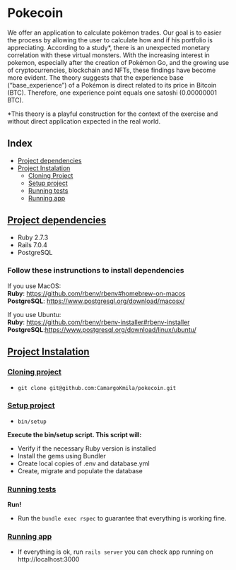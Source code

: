 # Pokecoin

We offer an application to calculate pokémon trades. Our goal is to easier the process by allowing the user to calculate how and if his portfolio is appreciating. According to a study*, there is an unexpected monetary correlation with these virtual monsters. With the increasing interest in pokemon, especially after the creation of Pokémon Go, and the growing use of cryptocurrencies, blockchain and NFTs, these findings have become more evident. The theory suggests that the experience base (“base_experience”) of a Pokémon is direct related to its price in Bitcoin (BTC). Therefore, one experience point equals one satoshi (0.00000001 BTC).

*This theory is a playful construction for the context of the exercise and without direct application
expected in the real world.

## Index
* [Project dependencies](#project-dependencies)
* [Project Instalation](#project-instalation)
  * [Cloning Project](#cloning-project)
  * [Setup project](#setup-project)
  * [Running tests](#running-tests)
  * [Running app](#running-app)

## [Project dependencies](#project-dependencies)
* Ruby 2.7.3
* Rails 7.0.4
* PostgreSQL

### Follow these instrunctions to install dependencies

If you use MacOS:  
**Ruby**: https://github.com/rbenv/rbenv#homebrew-on-macos  
**PostgreSQL**: https://www.postgresql.org/download/macosx/  

If you use Ubuntu:  
**Ruby**: https://github.com/rbenv/rbenv-installer#rbenv-installer  
**PostgreSQL**:https://www.postgresql.org/download/linux/ubuntu/
  
## [Project Instalation](#project-instalation)
### [Cloning project](#cloning-project)
* `git clone git@github.com:CamargoKmila/pokecoin.git`

### [Setup project](#setup-project)
* `bin/setup`

**Execute the bin/setup script. This script will:**

* Verify if the necessary Ruby version is installed
* Install the gems using Bundler
* Create local copies of .env and database.yml
* Create, migrate and populate the database

### [Running tests](#running-tests)
**Run!**  
* Run the `bundle exec rspec` to guarantee that everything is working fine.

### [Running app](#running-app)
* If everything is ok, run `rails server`
you can check app running on http://localhost:3000
